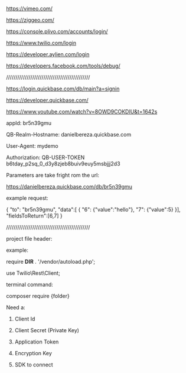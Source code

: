 https://vimeo.com/

https://ziggeo.com/

https://console.plivo.com/accounts/login/

https://www.twilio.com/login

https://developer.aylien.com/login

https://developers.facebook.com/tools/debug/

/////////////////////////////////////////////

https://login.quickbase.com/db/main?a=signin

https://developer.quickbase.com/

https://www.youtube.com/watch?v=8OWD9COKDIU&t=1642s

appId: br5n39gmu

QB-Realm-Hostname: danielbereza.quickbase.com

User-Agent: mydemo

Authorization: QB-USER-TOKEN b6tday_p2sq_0_d3y8zjeb8buiv9euy5msbjjj2d3 

Parameters are take fright rom the url:

https://danielbereza.quickbase.com/db/br5n39gmu

example request:

{
  "to": "br5n39gmu",
  "data":[
    {
     "6": {"value":"hello"},
     "7": {"value":5}
    }],
    "fieldsToReturn":[6,7]
}



 
/////////////////////////////////////////////

project file header:

example:

require __DIR__ . '/vendor/autoload.php';

use Twilio\Rest\Client;

terminal command:  

composer require {folder}

Need a: 

1. Client Id

2. Client Secret (Private Key)

3. Application Token

4. Encryption Key

5. SDK to connect
